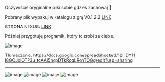 Oczywiście oryginalne pliki sobie gdzieś zachowaj 🙂

Pobrany plik wypakuj w katalogu z grą
V0.1.2.2
[LINK](https://cloud.zdz.katowice.pl/index.php/s/SgMofBZZwTN6ikQ/download/Supermarket%20Simulator_Data.zip)

STRONA NEXUS: [LINK](https://www.nexusmods.com/supermarketsimulator/mods/22)

Później przygotuję programik, który to zrobi za ciebie.


![image](https://github.com/AdyUPL/SupermarketSimulator-Addons/assets/52855292/cbae5433-4b09-4967-a52d-75a6c5dd6e1c)


Tłumaczenie: 
https://docs.google.com/spreadsheets/d/12HDY11-l8GCJolOTP3u_tcAAI5nqpDTkRcqLRohTOGg/edit?usp=sharing

--------------------------------------------------------------------------------
![image](https://github.com/AdyUPL/SupermarketSimulator-Addons/assets/52855292/c942e8ce-4b1c-4ec5-9513-6745d998f8a9)
![image](https://github.com/AdyUPL/SupermarketSimulator-Addons/assets/52855292/000f3970-4eb9-454a-904c-eb63934e80ad)
![image](https://github.com/AdyUPL/SupermarketSimulator-Addons/assets/52855292/d94aa783-74a6-491a-996a-6012f8b2906d)
![image](https://github.com/AdyUPL/SupermarketSimulator-Addons/assets/52855292/40524db1-77ba-44e4-94f9-40ad89f89ccc)


